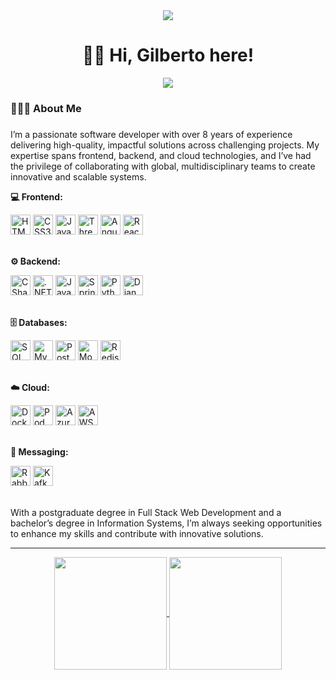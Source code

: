 <div align="center">
  <img src="https://visitor-badge.laobi.icu/badge?page_id=gilberto-oliveira.gilberto-oliveira&"  />
</div>

###

<h1 align="center">👋🏾 Hi, Gilberto here!</h1>

<div align="center">
  <a href="https://www.linkedin.com/in/gilberto-oliveira-dev/" target="_blank"><img src="https://img.shields.io/badge/-LinkedIn-%230077B5?style=for-the-badge&logo=linkedin&logoColor=white"></a>
</div>

###

<h3 align="left">🧑🏾‍💻  About Me</h3>

###

I’m a passionate software developer with over 8 years of experience delivering high-quality, impactful solutions across challenging projects. My expertise spans frontend, backend, and cloud technologies, and I’ve had the privilege of collaborating with global, multidisciplinary teams to create innovative and scalable systems.
  
**💻 Frontend:**
<div style="display: inline_block">
  <a href="#" title="HTML5"><img alt="HTML5" height="32" src="https://cdn.jsdelivr.net/gh/devicons/devicon/icons/html5/html5-original.svg" /></a>
  <a href="#" title="CSS3"><img alt="CSS3" height="32" src="https://cdn.jsdelivr.net/gh/devicons/devicon/icons/css3/css3-original.svg" /></a>
  <a href="#" title="JavaScript"><img alt="JavaScript" height="32" src="https://cdn.jsdelivr.net/gh/devicons/devicon/icons/javascript/javascript-original.svg" /></a>
  <a href="#" title="Threejs"><img alt="Threejs" height="32" src="https://cdn.jsdelivr.net/gh/devicons/devicon/icons/threejs/threejs-original.svg" /></a>
  <a href="#" title="Angular"><img alt="Angular" height="32" src="https://cdn.jsdelivr.net/gh/devicons/devicon/icons/angular/angular-original.svg" /></a>
  <a href="#" title="React"><img alt="React" height="32" src="https://cdn.jsdelivr.net/gh/devicons/devicon/icons/react/react-original.svg" /></a>
</div>

<br />

**⚙️ Backend:**
<div style="display: inline_block">
  <a href="#" title="C Sharp"><img alt="C Sharp" height="32" src="https://cdn.jsdelivr.net/gh/devicons/devicon/icons/csharp/csharp-original.svg" /></a>
  <a href="#" title=".NET"><img alt=".NET" height="32" src="https://cdn.jsdelivr.net/gh/devicons/devicon/icons/dot-net/dot-net-original.svg" /></a>
  <a href="#" title="Java"><img alt="Java" height="32" src='https://cdn.jsdelivr.net/gh/devicons/devicon/icons/java/java-original.svg'></a>
  <a href="#" title="Spring"><img alt="Spring" height="32" src='https://cdn.jsdelivr.net/gh/devicons/devicon/icons/spring/spring-original.svg'></a>
  <a href="#" title="Python"><img alt="Python" height="32" src='https://cdn.jsdelivr.net/gh/devicons/devicon/icons/python/python-original.svg'></a>
  <a href="#" title="Django"><img alt="Django" height="32" src='https://cdn.jsdelivr.net/gh/devicons/devicon/icons/django/django-plain.svg'></a>
</div>

<br />

**🗄️ Databases:**
<div style="display: inline_block">
  <a href="#" title="SQL Server"><img alt="SQL Server" height="32" src="https://cdn.jsdelivr.net/gh/devicons/devicon/icons/microsoftsqlserver/microsoftsqlserver-original.svg" /></a>
  <a href="#" title="MySQL"><img alt="MySQL" height="32" src='https://cdn.jsdelivr.net/gh/devicons/devicon/icons/mysql/mysql-original.svg'></a>
  <a href="#" title="PostgreSQL"><img alt="PostgreSQL" height="32" src='https://cdn.jsdelivr.net/gh/devicons/devicon/icons/postgresql/postgresql-original.svg'></a>
  <a href="#" title="MongoDB"><img alt="MongoDB" height="32" src='https://cdn.jsdelivr.net/gh/devicons/devicon/icons/mongodb/mongodb-original.svg'></a>
  <a href="#" title="Redis"><img alt="Redis" height="32" src='https://cdn.jsdelivr.net/gh/devicons/devicon/icons/redis/redis-original.svg'></a>
</div>

<br />

**☁️ Cloud:**
<div style="display: inline_block">
  <a href="#" title="Docker"><img alt="Docker" height="32" src="https://cdn.jsdelivr.net/gh/devicons/devicon/icons/docker/docker-original.svg" /></a>
  <a href="#" title="Podman"><img alt="Podman" height="32" src='https://cdn.jsdelivr.net/gh/devicons/devicon/icons/podman/podman-original.svg'></a>
  <a href="#" title="Azure"><img alt="Azure" height="32" src='https://cdn.jsdelivr.net/gh/devicons/devicon/icons/azure/azure-original.svg'></a>
  <a href="#" title="AWS"><img alt="AWS" height="32" src='https://cdn.jsdelivr.net/gh/devicons/devicon/icons/amazonwebservices/amazonwebservices-plain-wordmark.svg'></a>
</div>

<br />

**📡 Messaging:**
<div style="display: inline_block">
  <a href="#" title="RabbitMQ"><img alt="RabbitMQ" height="32" src="https://cdn.jsdelivr.net/gh/devicons/devicon/icons/rabbitmq/rabbitmq-original.svg" /></a>
  <a href="#" title="Kafka"><img alt="Kafka" height="32" src='https://cdn.jsdelivr.net/gh/devicons/devicon/icons/apachekafka/apachekafka-original.svg'></a>
</div>

<br/>

With a postgraduate degree in Full Stack Web Development and a bachelor’s degree in Information Systems, I’m always seeking opportunities to enhance my skills and contribute with innovative solutions.<!----></span>

---

<div align="center">
  <a href="https://github.com/gilberto-oliveira">
    <img align="center" height="180em" src="https://github-readme-stats.vercel.app/api?username=gilberto-oliveira&show_icons=true&theme=tokyonight&include_all_commits=true&count_private=true"/>
    <img align="center" height="180em" src="https://github-readme-stats.vercel.app/api/top-langs/?username=gilberto-oliveira&layout=compact&langs_count=7&theme=tokyonight"/>
  </a>
</div>
